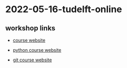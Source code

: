 # 2022-05-16-tudelft-online

## workshop links

- [course website](https://4turesearchdata-carpentries.github.io/2022-05-16-tudelft-online/)

- [python course website](https://swcarpentry.github.io/python-novice-inflammation/)

- [git course website](https://swcarpentry.github.io/git-novice/)